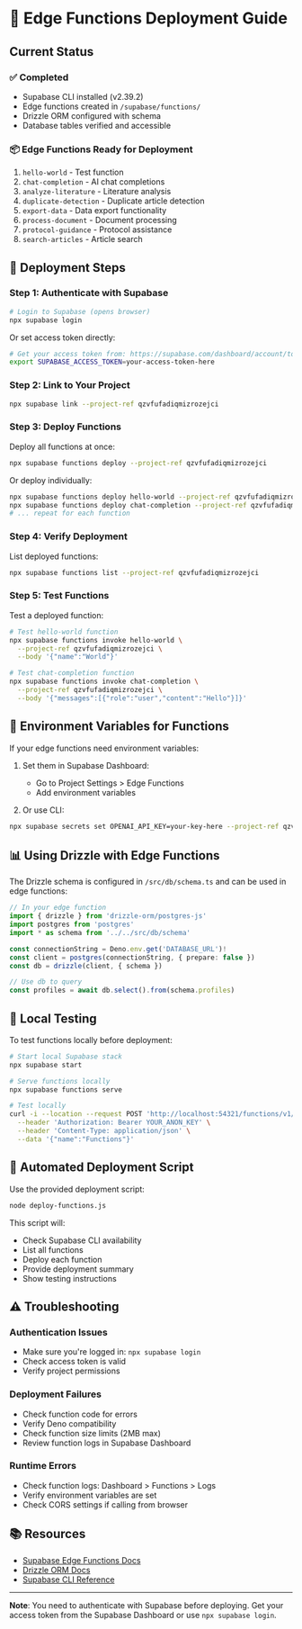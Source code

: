 # 🚀 Edge Functions Deployment Guide

## Current Status

### ✅ Completed
- Supabase CLI installed (v2.39.2)
- Edge functions created in `/supabase/functions/`
- Drizzle ORM configured with schema
- Database tables verified and accessible

### 📦 Edge Functions Ready for Deployment
1. `hello-world` - Test function
2. `chat-completion` - AI chat completions
3. `analyze-literature` - Literature analysis
4. `duplicate-detection` - Duplicate article detection
5. `export-data` - Data export functionality
6. `process-document` - Document processing
7. `protocol-guidance` - Protocol assistance
8. `search-articles` - Article search

## 🔧 Deployment Steps

### Step 1: Authenticate with Supabase

```bash
# Login to Supabase (opens browser)
npx supabase login
```

Or set access token directly:
```bash
# Get your access token from: https://supabase.com/dashboard/account/tokens
export SUPABASE_ACCESS_TOKEN=your-access-token-here
```

### Step 2: Link to Your Project

```bash
npx supabase link --project-ref qzvfufadiqmizrozejci
```

### Step 3: Deploy Functions

Deploy all functions at once:
```bash
npx supabase functions deploy --project-ref qzvfufadiqmizrozejci
```

Or deploy individually:
```bash
npx supabase functions deploy hello-world --project-ref qzvfufadiqmizrozejci
npx supabase functions deploy chat-completion --project-ref qzvfufadiqmizrozejci
# ... repeat for each function
```

### Step 4: Verify Deployment

List deployed functions:
```bash
npx supabase functions list --project-ref qzvfufadiqmizrozejci
```

### Step 5: Test Functions

Test a deployed function:
```bash
# Test hello-world function
npx supabase functions invoke hello-world \
  --project-ref qzvfufadiqmizrozejci \
  --body '{"name":"World"}'

# Test chat-completion function
npx supabase functions invoke chat-completion \
  --project-ref qzvfufadiqmizrozejci \
  --body '{"messages":[{"role":"user","content":"Hello"}]}'
```

## 🔐 Environment Variables for Functions

If your edge functions need environment variables:

1. Set them in Supabase Dashboard:
   - Go to Project Settings > Edge Functions
   - Add environment variables

2. Or use CLI:
```bash
npx supabase secrets set OPENAI_API_KEY=your-key-here --project-ref qzvfufadiqmizrozejci
```

## 📊 Using Drizzle with Edge Functions

The Drizzle schema is configured in `/src/db/schema.ts` and can be used in edge functions:

```typescript
// In your edge function
import { drizzle } from 'drizzle-orm/postgres-js'
import postgres from 'postgres'
import * as schema from '../../src/db/schema'

const connectionString = Deno.env.get('DATABASE_URL')!
const client = postgres(connectionString, { prepare: false })
const db = drizzle(client, { schema })

// Use db to query
const profiles = await db.select().from(schema.profiles)
```

## 🧪 Local Testing

To test functions locally before deployment:

```bash
# Start local Supabase stack
npx supabase start

# Serve functions locally
npx supabase functions serve

# Test locally
curl -i --location --request POST 'http://localhost:54321/functions/v1/hello-world' \
  --header 'Authorization: Bearer YOUR_ANON_KEY' \
  --header 'Content-Type: application/json' \
  --data '{"name":"Functions"}'
```

## 📝 Automated Deployment Script

Use the provided deployment script:
```bash
node deploy-functions.js
```

This script will:
- Check Supabase CLI availability
- List all functions
- Deploy each function
- Provide deployment summary
- Show testing instructions

## ⚠️ Troubleshooting

### Authentication Issues
- Make sure you're logged in: `npx supabase login`
- Check access token is valid
- Verify project permissions

### Deployment Failures
- Check function code for errors
- Verify Deno compatibility
- Check function size limits (2MB max)
- Review function logs in Supabase Dashboard

### Runtime Errors
- Check function logs: Dashboard > Functions > Logs
- Verify environment variables are set
- Check CORS settings if calling from browser

## 📚 Resources
- [Supabase Edge Functions Docs](https://supabase.com/docs/guides/functions)
- [Drizzle ORM Docs](https://orm.drizzle.team/)
- [Supabase CLI Reference](https://supabase.com/docs/reference/cli)

---

**Note**: You need to authenticate with Supabase before deploying. Get your access token from the Supabase Dashboard or use `npx supabase login`.